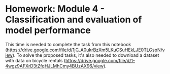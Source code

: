 # Homework: Module 4 - Classification and evaluation of model performance

This time is needed to complete the task from this notebook (https://drive.google.com/file/d/1jC_A0ukrBzXm5LKuCSuHEkLJE0TLGspN/view). To solve the proposed tasks, it's also needed to download a dataset with data on bicycle rentals (https://drive.google.com/file/d/1-4wgz9AFXrD3tZfqHJLMhCmy4BUzAX96/view).